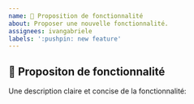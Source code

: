 ```yaml
---
name: 🚀 Proposition de fonctionnalité
about: Proposer une nouvelle fonctionnalité.
assignees: ivangabriele
labels: ':pushpin: new feature'
---
```


## 🚀 Propositon de fonctionnalité

Une description claire et concise de la fonctionnalité:


